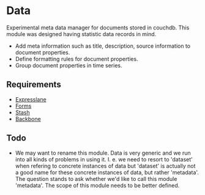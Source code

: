 
# Data

Experimental meta data manager for documents stored in couchdb. This module was
designed having statistic data records in mind.

- Add meta information such as title, description, source information to
  document properties.
- Define formatting rules for document properties.
- Group document properties in time series.

## Requirements

- [Expresslane](https://github.com/developmentseed/expresslane)
- [Forms](https://github.com/developmentseed/forms)
- [Stash](https://github.com/developmentseed/stash)
- [Backbone](https://github.com/documentcloud/backbone)

## Todo

- We may want to rename this module. Data is very generic and we run into all
  kinds of problems in using it. I. e. we need to resort to 'dataset' when
  refering to concrete instances of data but 'dataset' is actually not a good
  name for these concrete instances of data, but rather 'metadata'. The
  question stands to ask whether we'd like to call this module 'metadata'. The
  scope of this module needs to be better defined.
